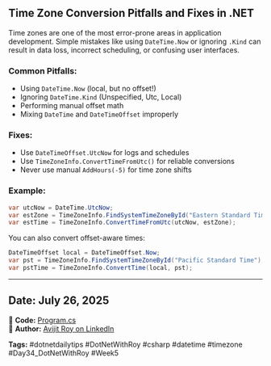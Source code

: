 ﻿## Time Zone Conversion Pitfalls and Fixes in .NET

Time zones are one of the most error-prone areas in application development. Simple mistakes like using `DateTime.Now` or ignoring `.Kind` can result in data loss, incorrect scheduling, or confusing user interfaces.

### Common Pitfalls:

* Using `DateTime.Now` (local, but no offset!)
* Ignoring `DateTime.Kind` (Unspecified, Utc, Local)
* Performing manual offset math
* Mixing `DateTime` and `DateTimeOffset` improperly

### Fixes:

* Use `DateTimeOffset.UtcNow` for logs and schedules
* Use `TimeZoneInfo.ConvertTimeFromUtc()` for reliable conversions
* Never use manual `AddHours(-5)` for time zone shifts

### Example:

```csharp
var utcNow = DateTime.UtcNow;
var estZone = TimeZoneInfo.FindSystemTimeZoneById("Eastern Standard Time");
var estTime = TimeZoneInfo.ConvertTimeFromUtc(utcNow, estZone);
```

You can also convert offset-aware times:

```csharp
DateTimeOffset local = DateTimeOffset.Now;
var pst = TimeZoneInfo.FindSystemTimeZoneById("Pacific Standard Time");
var pstTime = TimeZoneInfo.ConvertTime(local, pst);
```

---

## Date: July 26, 2025

🔗 **Code:** [Program.cs](./Program.cs)  
🔗 **Author:** [Avijit Roy on LinkedIn](https://www.linkedin.com/in/HeyAvijitRoy/)

**Tags:** #dotnetdailytips #DotNetWithRoy #csharp #datetime #timezone #Day34\_DotNetWithRoy #Week5
